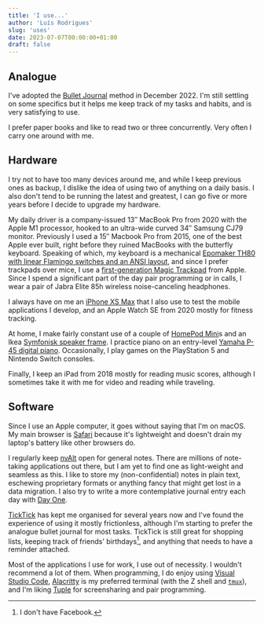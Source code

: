 ```yaml
---
title: 'I use...'
author: 'Luís Rodrigues'
slug: 'uses'
date: 2023-07-07T00:00:00+01:00
draft: false
---
```


## Analogue

I've adopted the [Bullet Journal](https://bulletjournal.com) method in December 2022. I'm still settling on some specifics but it helps me keep track of my tasks and habits, and is very satisfying to use.

I prefer paper books and like to read two or three concurrently. Very often I carry one around with me.

## Hardware

I try not to have too many devices around me, and while I keep previous ones as backup, I dislike the idea of using two of anything on a daily basis. I also don't tend to be running the latest and greatest, I can go five or more years before I decide to upgrade my hardware.

My daily driver is a company-issued 13″ MacBook Pro from 2020 with the Apple M1 processor, hooked to an ultra-wide curved 34″ Samsung CJ79 monitor. Previously I used a 15″ Macbook Pro from 2015, one of the best Apple ever built, right before they ruined MacBooks with the butterfly keyboard. Speaking of which, my keyboard is a mechanical [Epomaker TH80 with linear Flamingo switches and an ANSI layout](https://epomaker.com/products/epomaker-th80?variant=40057578651721), and since I prefer trackpads over mice, I use a [first-generation Magic Trackpad](https://en.wikipedia.org/wiki/Apple_pointing_devices#1st_generation_2) from Apple. Since I spend a significant part of the day pair programming or in calls, I wear a pair of Jabra Elite 85h wireless noise-canceling headphones.

I always have on me an [iPhone XS Max](https://en.wikipedia.org/wiki/IPhone_XS) that I also use to test the mobile applications I develop, and an Apple Watch SE from 2020 mostly for fitness tracking.

At home, I make fairly constant use of a couple of [HomePod Mini](https://apple.com/homepod-mini)s and an Ikea [Symfonisk speaker frame](https://www.ikea.com/us/en/p/symfonisk-picture-frame-with-wi-fi-speaker-black-smart-40487320/). I practice piano on an entry-level [Yamaha P-45 digital piano](https://usa.yamaha.com/products/musical_instruments/pianos/p_series/p-45/index.html). Occasionally, I play games on the PlayStation 5 and Nintendo Switch consoles.

Finally, I keep an iPad from 2018 mostly for reading music scores, although I sometimes take it with me for video and reading while traveling.

## Software

Since I use an Apple computer, it goes without saying that I'm on macOS. My main browser is [Safari](https://www.apple.com/safari/) because it's lightweight and doesn't drain my laptop's battery like other browsers do.

I regularly keep [nvAlt](https://brettterpstra.com/projects/nvalt/) open for general notes. There are millions of note-taking applications out there, but I am yet to find one as light-weight and seamless as this. I like to store my (non-confidential) notes in plain text, eschewing proprietary formats or anything fancy that might get lost in a data migration. I also try to write a more contemplative journal entry each day with [Day One](https://dayoneapp.com).

[TickTick](https://ticktick.com/) has kept me organised for several years now and I've found the experience of using it mostly frictionless, although I'm starting to prefer the analogue bullet journal for most tasks. TickTick is still great for shopping lists, keeping track of friends' birthdays[^1], and anything that needs to have a reminder attached.

Most of the applications I use for work, I use out of necessity. I wouldn't recommend a lot of them. When programming, I do enjoy using [Visual Studio Code](https://code.visualstudio.com), [Alacritty](https://alacritty.org) is my preferred terminal (with the Z shell and [`tmux`](https://github.com/tmux/tmux/wiki)), and I'm liking [Tuple](https://tuple.app) for screensharing and pair programming.

[^1]: I don't have Facebook.
